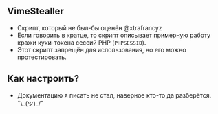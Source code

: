## VimeStealler
* Скрипт, который не был-бы оценён @xtrafrancyz
* Если говорить в кратце, то скрипт описывает примерную работу кражи куки-токена сессий PHP (`PHPSESSID`).
* Этот скрипт запрещён для использования, но его можно протестировать.

## Как настроить?
* Документацию я писать не стал, наверное кто-то да разберётся. ¯\\\_(ツ)\_/¯
